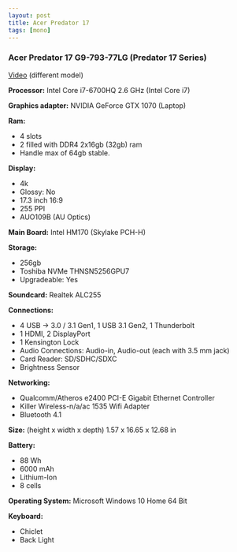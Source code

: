 ```yaml
---
layout: post
title: Acer Predator 17
tags: [mono]
---
```



### Acer Predator 17 G9-793-77LG (Predator 17 Series)

[Video](https://www.youtube.com/watch?v=aiYDgtAaiys) (different model)

__Processor:__ Intel Core i7-6700HQ 2.6 GHz (Intel Core i7)

__Graphics adapter:__ NVIDIA GeForce GTX 1070 (Laptop)

__Ram:__
* 4 slots
* 2 filled with DDR4 2x16gb (32gb) ram
* Handle max of 64gb stable.

__Display:__
* 4k
* Glossy: No
* 17.3 inch 16:9
* 255 PPI
* AUO109B (AU Optics)

__Main Board:__ Intel HM170 (Skylake PCH-H)

__Storage:__
* 256gb
* Toshiba NVMe THNSN5256GPU7
* Upgradeable: Yes

__Soundcard:__ Realtek ALC255

__Connections:__
* 4 USB -> 3.0 / 3.1 Gen1, 1 USB 3.1 Gen2, 1 Thunderbolt
* 1 HDMI, 2 DisplayPort
* 1 Kensington Lock
* Audio Connections: Audio-in, Audio-out (each with 3.5 mm jack)
* Card Reader: SD/SDHC/SDXC
* Brightness Sensor

__Networking:__
* Qualcomm/Atheros e2400 PCI-E Gigabit Ethernet Controller
* Killer Wireless-n/a/ac 1535 Wifi Adapter
* Bluetooth 4.1

__Size:__ (height x width x depth) 1.57 x 16.65 x 12.68 in

__Battery:__
* 88 Wh
* 6000 mAh
* Lithium-Ion
* 8 cells

__Operating System:__ Microsoft Windows 10 Home 64 Bit

__Keyboard:__
* Chiclet
* Back Light
